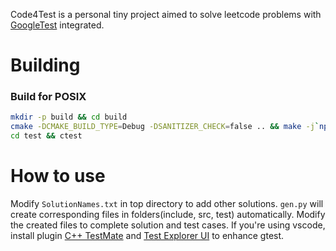 Code4Test is a personal tiny project aimed to solve leetcode problems with [GoogleTest](https://github.com/google/googletest.git) integrated.

# Building
### Build for POSIX
```bash
mkdir -p build && cd build
cmake -DCMAKE_BUILD_TYPE=Debug -DSANITIZER_CHECK=false .. && make -j`nproc`
cd test && ctest
```
# How to use
Modify `SolutionNames.txt` in top directory to add other solutions. `gen.py` will create corresponding files in folders(include, src, test) automatically. Modify the created files to complete solution and test cases.
If you're using vscode, install plugin [C++ TestMate](https://marketplace.visualstudio.com/items?itemName=matepek.vscode-catch2-test-adapter) and [Test Explorer UI](https://marketplace.visualstudio.com/items?itemName=hbenl.vscode-test-explorer) to enhance gtest.